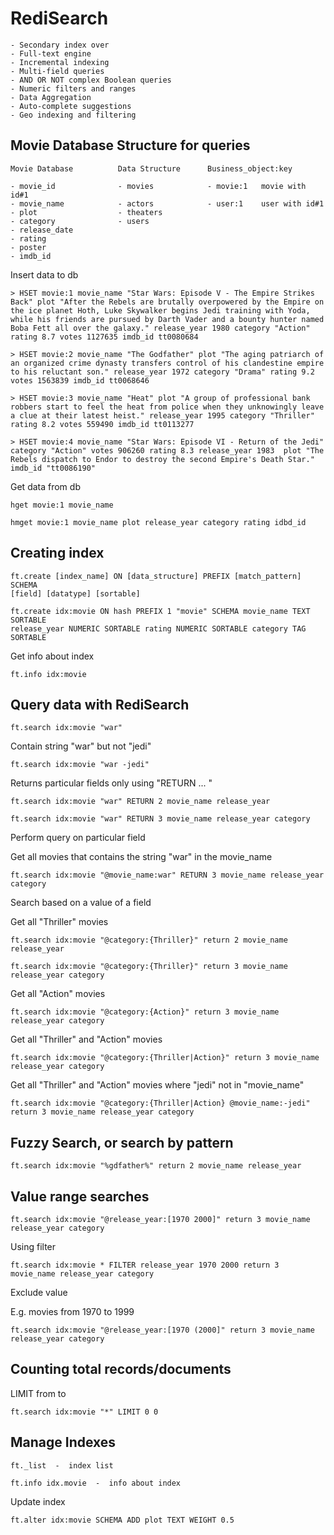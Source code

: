 # RediSearch

    - Secondary index over
    - Full-text engine
    - Incremental indexing
    - Multi-field queries
    - AND OR NOT complex Boolean queries
    - Numeric filters and ranges
    - Data Aggregation
    - Auto-complete suggestions
    - Geo indexing and filtering

## Movie Database Structure for queries
    
    Movie Database          Data Structure      Business_object:key

    - movie_id              - movies            - movie:1   movie with id#1
    - movie_name            - actors            - user:1    user with id#1
    - plot                  - theaters
    - category              - users
    - release_date
    - rating
    - poster
    - imdb_id

Insert data to db

    > HSET movie:1 movie_name "Star Wars: Episode V - The Empire Strikes Back" plot "After the Rebels are brutally overpowered by the Empire on the ice planet Hoth, Luke Skywalker begins Jedi training with Yoda, while his friends are pursued by Darth Vader and a bounty hunter named Boba Fett all over the galaxy." release_year 1980 category "Action" rating 8.7 votes 1127635 imdb_id tt0080684

    > HSET movie:2 movie_name "The Godfather" plot "The aging patriarch of an organized crime dynasty transfers control of his clandestine empire to his reluctant son." release_year 1972 category "Drama" rating 9.2 votes 1563839 imdb_id tt0068646

    > HSET movie:3 movie_name "Heat" plot "A group of professional bank robbers start to feel the heat from police when they unknowingly leave a clue at their latest heist." release_year 1995 category "Thriller" rating 8.2 votes 559490 imdb_id tt0113277

    > HSET movie:4 movie_name "Star Wars: Episode VI - Return of the Jedi" category "Action" votes 906260 rating 8.3 release_year 1983  plot "The Rebels dispatch to Endor to destroy the second Empire's Death Star." imdb_id "tt0086190"

Get data from db

    hget movie:1 movie_name

    hmget movie:1 movie_name plot release_year category rating idbd_id

## Creating index

    ft.create [index_name] ON [data_structure] PREFIX [match_pattern] SCHEMA
    [field] [datatype] [sortable]

    ft.create idx:movie ON hash PREFIX 1 "movie" SCHEMA movie_name TEXT SORTABLE
    release_year NUMERIC SORTABLE rating NUMERIC SORTABLE category TAG SORTABLE

Get info about index

    ft.info idx:movie

## Query data with RediSearch

    ft.search idx:movie "war"

Contain string "war" but not "jedi"

    ft.search idx:movie "war -jedi"

Returns particular fields only using "RETURN <numberOfFields> <field1> ... <fieldN>"

    ft.search idx:movie "war" RETURN 2 movie_name release_year

    ft.search idx:movie "war" RETURN 3 movie_name release_year category

Perform query on particular field

Get all movies that contains the string "war" in the movie_name

    ft.search idx:movie "@movie_name:war" RETURN 3 movie_name release_year category

Search based on a value of a field

Get all "Thriller" movies

    ft.search idx:movie "@category:{Thriller}" return 2 movie_name release_year

    ft.search idx:movie "@category:{Thriller}" return 3 movie_name release_year category

Get all "Action" movies

    ft.search idx:movie "@category:{Action}" return 3 movie_name release_year category

Get all "Thriller" and "Action" movies

    ft.search idx:movie "@category:{Thriller|Action}" return 3 movie_name release_year category

Get all "Thriller" and "Action" movies where "jedi" not in "movie_name"

    ft.search idx:movie "@category:{Thriller|Action} @movie_name:-jedi" return 3 movie_name release_year category

## Fuzzy Search, or search by pattern

    ft.search idx:movie "%gdfather%" return 2 movie_name release_year

## Value range searches

    ft.search idx:movie "@release_year:[1970 2000]" return 3 movie_name release_year category

Using filter

    ft.search idx:movie * FILTER release_year 1970 2000 return 3 movie_name release_year category

Exclude value

E.g. movies from 1970 to 1999

    ft.search idx:movie "@release_year:[1970 (2000]" return 3 movie_name release_year category

## Counting total records/documents

LIMIT from to

    ft.search idx:movie "*" LIMIT 0 0

## Manage Indexes

    ft._list  -  index list

    ft.info idx.movie  -  info about index

Update index

    ft.alter idx:movie SCHEMA ADD plot TEXT WEIGHT 0.5

